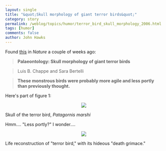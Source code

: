 ```yaml
---
layout: single 
title: "&quot;Skull morphology of giant terror birds&quot;" 
category: story
permalink: /weblog/topics/humor/terror_bird_skull_morphology_2006.html
tags: [humor] 
comments: false 
author: John Hawks 
---
```



<p>
Found <a href="http://dx.doi.org/10.1038/443929a">this</a> in <i>Nature</i> a couple of weeks ago: 
</p>

<blockquote><b>Palaeontology: Skull morphology of giant terror birds</b></blockquote>

<blockquote>Luis B. Chappe and Sara Bertelli</blockquote>

<blockquote><b>These monstrous birds were probably more agile and less portly than previously thought.</b></blockquote>

<p>
Here's part of figure 1: 
</p>

<div style="text-align:center;">
<img src="/graphics/terror_bird.png" />
</div>
<p class="caption">Skull of the terror bird, <i>Patagornis marshi</i></p>

<p>
Hmm.... "Less portly?" I wonder....
</p>

<div style="text-align:center;">
<img src="/graphics/jayhawk.jpg" />
</div>
<p class="caption">Life reconstruction of "terror bird," with its hideous "death grimace."</p>

